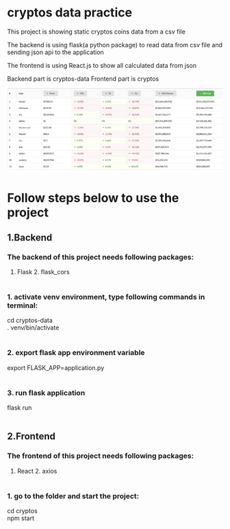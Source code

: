 # cryptos data practice

This project is showing static cryptos coins data from a csv file

The backend is using flask(a python package) to read data from csv file and sending json api to the application

The frontend is using React.js to show all calculated data from json

Backend part is cryptos-data
Frontend part is cryptos

<img src='./img/screenshot.png' width='800'>

# Follow steps below to use the project
## 1.Backend

### The backend of this project needs following packages: 
1. Flask  2. flask_cors<br><br>

### 1. activate venv environment, type following commands in terminal: 
cd cryptos-data <br>
. venv/bin/activate <br><br>

### 2. export flask app environment variable
export FLASK_APP=application.py<br><br>

### 3. run flask application
flask run <br><br>

## 2.Frontend
### The frontend of this project needs following packages:
1. React  2. axios<br><br>

### 1. go to the folder and start the project:
cd cryptos<br>
npm start<br>
